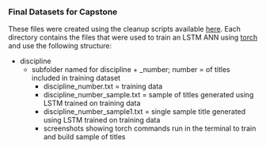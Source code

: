 ### Final Datasets for Capstone

These files were created using the cleanup scripts available [here](https://github.com/dbouquin/DATA_698/blob/master/data_vis_examples/data_cleanup_for_vis.ipynb). Each directory contains the files that were used to train an LSTM ANN using [torch](http://torch.ch/) and use the following structure:    
* discipline
	* subfolder named for discipline + _number; number = of titles included in training dataset
		* discipline_number.txt = training data
		* discipline_number_sample.txt = sample of titles generated using LSTM trained on training data
		* discipline_number_sample1.txt = single sample title generated using LSTM trained on training data
		* screenshots showing torch commands run in the terminal to train and build sample of titles 